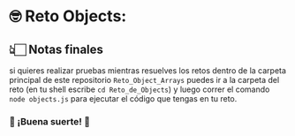 # 🤓 Reto Objects:

## 👆🏻 Notas finales

si quieres realizar pruebas mientras resuelves los retos dentro de la carpeta principal de este repositorio `Reto_Object_Arrays` puedes ir a la carpeta del reto (en tu shell escribe `cd Reto_de_Objects`) y luego correr el comando `node objects.js` para ejecutar el código que tengas en tu reto.

### 🥳 ¡Buena suerte! 🥳
